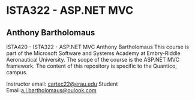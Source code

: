 # ISTA322 - ASP.NET MVC

## Anthony Bartholomaus

ISTA420 - ISTA322 - ASP.NET MVC
Anthony Bartholomaus
This course is part of the Microsoft Software and Systems Academy at Embry-Riddle Aeronautical University. The scope of the course is the ASP.NET MVC framework. The content of this repository is specific to the Quantico, campus.

Instructor email: cartec22@erau.edu
Student Email:a.l.bartholomaus@oulook.com